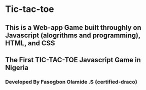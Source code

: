 # Tic-tac-toe
## This is a Web-app Game built throughly on Javascript (alogrithms and programming), HTML, and CSS
## The First TIC-TAC-TOE Javascript Game in Nigeria

### Developed By Fasogbon Olamide .S {certified-draco}
